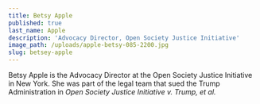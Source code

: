 ```yaml
---
title: Betsy Apple
published: true
last_name: Apple
description: 'Advocacy Director, Open Society Justice Initiative'
image_path: /uploads/apple-betsy-085-2200.jpg
slug: betsey-apple
---
```

Betsy Apple is the Advocacy Director at the Open Society Justice Initiative in New York. She was part of the legal team that sued the Trump Administration in *Open Society Justice Initiative v. Trump, et al.*
